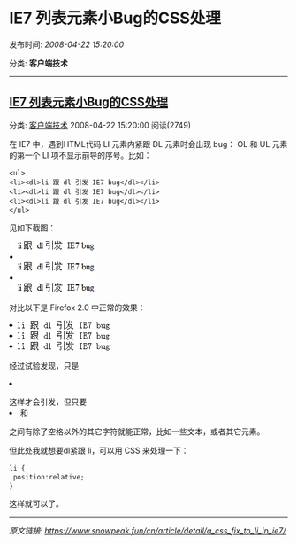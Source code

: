 # IE7 列表元素小Bug的CSS处理

发布时间: *2008-04-22 15:20:00*

分类: __客户端技术__

---------

## [IE7 列表元素小Bug的CSS处理](/cn/article/detail/a_css_fix_to_li_in_ie7/)

分类: [客户端技术](/cn/article/category/client_side_technology/) 2008-04-22 15:20:00 阅读(2749)

在 IE7 中，遇到HTML代码 LI 元素内紧跟 DL 元素时会出现 bug： OL 和 UL 元素的第一个 LI 项不显示前导的序号。比如：


    <ul>
    <li><dl>li 跟 dl 引发 IE7 bug</dl></li>
    <li><dl>li 跟 dl 引发 IE7 bug</dl></li>
    <li><dl>li 跟 dl 引发 IE7 bug</dl></li>
    </ul>

见如下截图：

![IE7中 LI 的小Bug](../assets/img/20080422_a_css_01.png)

对比以下是 Firefox 2.0 中正常的效果：

![Firefox 中 LI 正常的效果](../assets/img/20080422_a_css_02.png)

经过试验发现，只是<li><dl>这样才会引发，但只要<li>和<dl>之间有除了空格以外的其它字符就能正常，比如一些文本，或者其它元素。

但此处我就想要dl紧跟 li，可以用 CSS 来处理一下：


    li {
     position:relative;
    }

这样就可以了。


---
*原文链接: https://www.snowpeak.fun/cn/article/detail/a_css_fix_to_li_in_ie7/*
